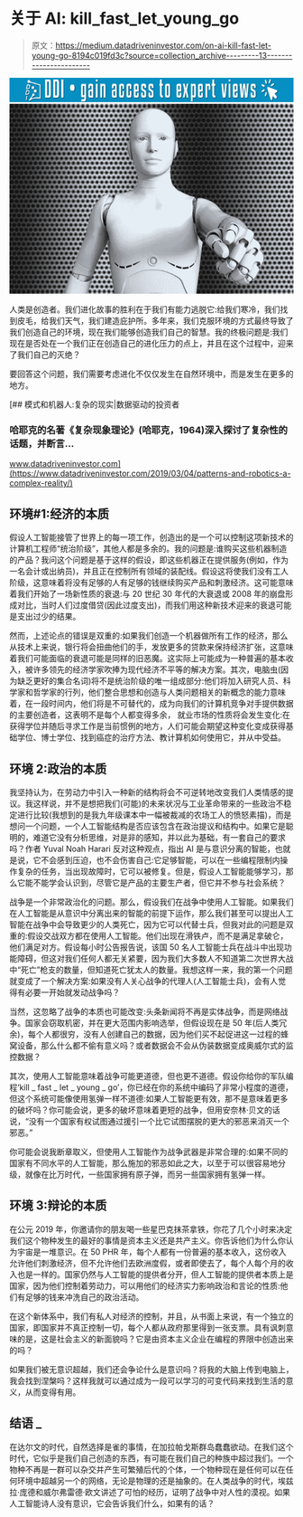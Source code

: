 # 关于 AI: kill_fast_let_young_go

> 原文：<https://medium.datadriveninvestor.com/on-ai-kill-fast-let-young-go-8194c019fd3c?source=collection_archive---------13----------------------->

[![](img/32429c5a388320778920522ae9841d3c.png)](http://www.track.datadriveninvestor.com/1B9E)![](img/23be6f7ab1a2a0fd3fd1cbde47b08112.png)

人类是创造者。我们进化故事的胜利在于我们有能力逃脱它:给我们寒冷，我们找到皮毛，给我们天气，我们建造庇护所。多年来，我们克服环境的方式最终导致了我们创造自己的环境，现在我们能够创造我们自己的智慧。我的终极问题是:我们现在是否处在一个我们正在创造自己的进化压力的点上，并且在这个过程中，迎来了我们自己的灭绝？

要回答这个问题，我们需要考虑进化不仅仅发生在自然环境中，而是发生在更多的地方。

[](https://www.datadriveninvestor.com/2019/03/04/patterns-and-robotics-a-complex-reality/) [## 模式和机器人:复杂的现实|数据驱动的投资者

### 哈耶克的名著《复杂现象理论》(哈耶克，1964)深入探讨了复杂性的话题，并断言…

www.datadriveninvestor.com](https://www.datadriveninvestor.com/2019/03/04/patterns-and-robotics-a-complex-reality/) 

## 环境#1:经济的本质

假设人工智能接管了世界上的每一项工作，创造出的是一个可以控制这项新技术的计算机工程师“统治阶级”，其他人都是多余的。我的问题是:谁购买这些机器制造的产品？我问这个问题是基于这样的假设，即这些机器正在提供服务(例如，作为一名会计或出纳员)，并且正在控制所有领域的装配线。假设这将使我们没有工人阶级，这意味着将没有足够的人有足够的钱继续购买产品和刺激经济。这可能意味着我们开始了一场新性质的衰退:与 20 世纪 30 年代的大衰退或 2008 年的崩盘形成对比，当时人们过度借贷(因此过度支出)，而我们用这种新技术迎来的衰退可能是支出过少的结果。

然而，上述论点的错误是双重的:如果我们创造一个机器做所有工作的经济，那么从技术上来说，银行将会扭曲他们的手，发放更多的贷款来保持经济扩张，这意味着我们可能面临的衰退可能是同样的旧恶魔。这实际上可能成为一种普遍的基本收入，被许多领先的经济学家吹捧为现代经济不平等的解决方案。其次，电脑虫(因为缺乏更好的集合名词)将不是统治阶级的唯一组成部分:他们将加入研究人员、科学家和哲学家的行列，他们整合思想和创造与人类问题相关的新概念的能力意味着，在一段时间内，他们将是不可替代的，成为向我们的计算机竞争对手提供数据的主要创造者，这表明不是每个人都变得多余， 就业市场的性质将会发生变化:在获得学位并随后寻求工作是当前惯例的地方，人们可能会期望这种变化变成获得基础学位、博士学位、找到癌症的治疗方法、教计算机如何使用它，并从中受益。

## 环境 2:政治的本质

我坚持认为，在劳动力中引入一种新的结构将会不可逆转地改变我们人类情感的提议。我这样说，并不是想把我们(可能)的未来状况与工业革命带来的一些政治不稳定进行比较(我想到的是我九年级课本中一幅被裁减的农场工人的愤怒素描)，而是想问一个问题，一个人工智能结构是否应该包含在政治提议和结构中。如果它是聪明的，难道它没有分析思维，对是非的感知，并以此为基础，有一套自己的要求吗？作者 Yuval Noah Harari 反对这种观点，指出 AI 是与意识分离的智能，也就是说，它不会感到压迫，也不会伤害自己:它足够智能，可以在一些编程限制内操作复杂的任务，当出现故障时，它可以被修复。但是，假设人工智能能够学习，那么它能不能学会认识到，尽管它是产品的主要生产者，但它并不参与社会系统？

战争是一个非常政治化的问题。那么，假设我们在战争中使用人工智能。如果我们在人工智能是从意识中分离出来的智能的前提下运作，那么我们甚至可以提出人工智能在战争中会导致更少的人类死亡，因为它可以代替士兵，但我对此的问题是双重的:假设交战双方都在使用人工智能。他们出现在滑铁卢，而不是满足拿破仑，他们满足对方。假设每小时公告报告说，该国 50 名人工智能士兵在战斗中出现功能障碍，但这对我们任何人都无关紧要，因为我们大多数人不知道第二次世界大战中“死亡”枪支的数量，但知道死亡犹太人的数量。我想这样一来，我的第一个问题就变成了一个解决方案:如果没有人关心战争的代理人(人工智能士兵)，会有人觉得有必要一开始就发动战争吗？

当然，这忽略了战争的本质也可能改变:头条新闻将不再是实体战争，而是网络战争。国家会窃取机密，并在更大范围内影响选举，但假设现在是 50 年(后人类冗余)，每个人都很穷，没有人创建自己的数据，因为他们买不起促进这一过程的蜂窝设备，那么什么都不偷有意义吗？或者数据会不会从伪装数据变成奥威尔式的监控数据？

其次，使用人工智能意味着战争可能更道德，但也更不道德。假设你给你的军队编程‘kill _ fast _ let _ young _ go’，你已经在你的系统中编码了非常小程度的道德，但这个系统可能像使用氢弹一样不道德:如果人工智能更有效，那不是意味着更多的破坏吗？你可能会说，更多的破坏意味着更短的战争，但用安奈林·贝文的话说，“没有一个国家有权试图通过援引一个比它试图摆脱的更大的邪恶来消灭一个邪恶。”

你可能会说我断章取义，但使用人工智能作为战争武器是非常合理的:如果不同的国家有不同水平的人工智能，那么施加的邪恶如此之大，以至于可以很容易地分级，就像在比万时代，一些国家拥有原子弹，而另一些国家拥有氢弹一样。

## 环境 3:辩论的本质

在公元 2019 年，你邀请你的朋友喝一些星巴克抹茶拿铁，你花了几个小时来决定我们这个物种发生的最好的事情是资本主义还是共产主义。你告诉他们为什么你认为宇宙是一堆意识。在 50 PHR 年，每个人都有一份普遍的基本收入，这份收入允许他们刺激经济，但不允许他们去欧洲度假，或者即使去了，每个人每个月的收入也是一样的。国家仍然与人工智能的提供者分开，但人工智能的提供者本质上是国家，因为他们控制着劳动力，可以用他们的经济实力影响政治和言论的性质:他们有足够的钱来冲洗自己的政治活动。

在这个新体系中，我们有私人对经济的控制，并且，从书面上来说，有一个独立的国家，即国家并不真正控制一切，每个人都从政府那里得到一张支票。具有讽刺意味的是，这是社会主义的新面貌吗？它是由资本主义企业在编程的界限中创造出来的吗？

如果我们被无意识超越，我们还会争论什么是意识吗？将我的大脑上传到电脑上，我会找到涅槃吗？这样我就可以通过成为一段可以学习的可变代码来找到生活的意义，从而变得有用。

## 结语 _

在达尔文的时代，自然选择是雀的事情，在加拉帕戈斯群岛蠢蠢欲动。在我们这个时代，它似乎是我们自己创造的东西，有可能在我们自己的种族中超过我们。一个物种不再是一群可以杂交并产生可繁殖后代的个体，一个物种现在是任何可以在任何环境中超越另一个的网络，无论是物理的还是抽象的。在人类战争的时代，埃兹拉·庞德和威尔弗雷德·欧文讲述了可怕的经历，证明了战争中对人性的漠视。如果人工智能诗人没有意识，它会告诉我们什么，如果有的话？